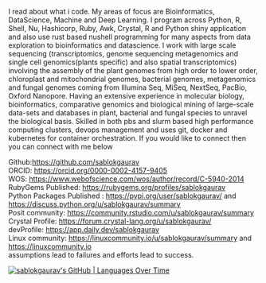 I read about what i code. My areas of focus are Bioinformatics, DataScience, Machine and Deep Learning. I program across Python, R, Shell, Nu, Hashicorp, Ruby, Awk, Crystal, R and Python shiny application and also use rust based nushell programming for many aspects from data exploration to bioinformatics and datascience. I work with large scale sequencing (transcriptomics, genome sequencing metagenomics and single cell genomics(plants specific) and also spatial transcriptomics) involving the assembly of the plant genomes from high order to lower order, chloroplast and mitochondrial genomes, bacterial genomes, metagenomics and fungal genomes coming from Illumina Seq, MiSeq, NextSeq, PacBio, Oxford Nanopore. Having an extensive experience in molecular biology, bioinformatics, comparative genomics and biological mining of large-scale data-sets and databases in plant, bacterial and fungal species to unravel the biological basis. Skilled in both pbs and slurm based high performance computing clusters, devops management and uses git, docker and kubernetes for container orchestration. If you would like to connect then you can connect with me below 

Github:https://github.com/sablokgaurav \
ORCID: https://orcid.org/0000-0002-4157-9405 \
WOS: https://www.webofscience.com/wos/author/record/C-5940-2014 \
RubyGems Published: https://rubygems.org/profiles/sablokgaurav \
Python Packages Published : https://pypi.org/user/sablokgaurav/ and https://discuss.python.org/u/sablokgaurav/summary \
Posit community: https://community.rstudio.com/u/sablokgaurav/summary \
Crystal Profile: https://forum.crystal-lang.org/u/sablokgaurav/ \
devProfile: https://app.daily.dev/sablokgaurav \
Linux community: https://linuxcommunity.io/u/sablokgaurav/summary and https://linuxcommunity.io \
assumptions lead to failures and efforts lead to success.

[![sablokgaurav's GitHub | Languages Over Time](https://stats.quine.sh/sablokgaurav/languages-over-time?theme=dark)](https://quine.sh?utm_source=widgets&utm_campaign=sablokgaurav)



